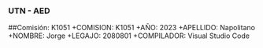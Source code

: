 ### UTN - AED
##Comisión: K1051
+COMISION: K1051
+AÑO: 2023
+APELLIDO: Napolitano
+NOMBRE: Jorge
+LEGAJO: 2080801
+COMPILADOR: Visual Studio Code
